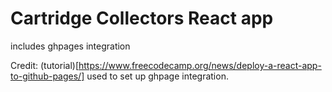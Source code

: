 # Cartridge Collectors React app

includes ghpages integration

Credit:
(tutorial)[https://www.freecodecamp.org/news/deploy-a-react-app-to-github-pages/] used to set up ghpage integration.